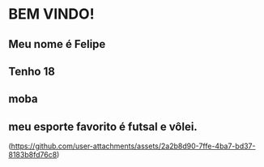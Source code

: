 # BEM VINDO!
## Meu nome é Felipe
## Tenho 18
## moba
## meu esporte favorito é futsal e vôlei.
(https://github.com/user-attachments/assets/2a2b8d90-7ffe-4ba7-bd37-8183b8fd76c8)
